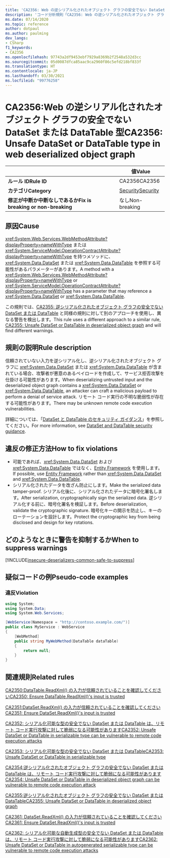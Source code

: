 ```yaml
---
title: 'CA2356: Web の逆シリアル化されたオブジェクト グラフの安全でない DataSet または DataTable 型 (コード分析)'
description: 'コード分析規則「CA2356: Web の逆シリアル化されたオブジェクト グラフの安全でない DataSet または DataTable 型」について'
ms.date: 07/14/2020
ms.topic: reference
author: dotpaul
ms.author: paulming
dev_langs:
- CSharp
f1_keywords:
- CA2356
ms.openlocfilehash: 97743a2df9453ebf7929a8369b2f2548a532d3cc
ms.sourcegitcommit: 05d0087dfca85aac9ca2960f86c5efd218bf833f
ms.translationtype: HT
ms.contentlocale: ja-JP
ms.lasthandoff: 03/30/2021
ms.locfileid: "99776258"
---
```

# <a name="ca2356-unsafe-dataset-or-datatable-type-in-web-deserialized-object-graph"></a><span data-ttu-id="aea53-103">CA2356:Web の逆シリアル化されたオブジェクト グラフの安全でない DataSet または DataTable 型</span><span class="sxs-lookup"><span data-stu-id="aea53-103">CA2356: Unsafe DataSet or DataTable type in web deserialized object graph</span></span>

| | <span data-ttu-id="aea53-104">値</span><span class="sxs-lookup"><span data-stu-id="aea53-104">Value</span></span> |
|-|-|
| <span data-ttu-id="aea53-105">**ルール ID**</span><span class="sxs-lookup"><span data-stu-id="aea53-105">**Rule ID**</span></span> |<span data-ttu-id="aea53-106">CA2356</span><span class="sxs-lookup"><span data-stu-id="aea53-106">CA2356</span></span>|
| <span data-ttu-id="aea53-107">**カテゴリ**</span><span class="sxs-lookup"><span data-stu-id="aea53-107">**Category**</span></span> |[<span data-ttu-id="aea53-108">Security</span><span class="sxs-lookup"><span data-stu-id="aea53-108">Security</span></span>](security-warnings.md)|
| <span data-ttu-id="aea53-109">**修正が中断か中断なしであるか**</span><span class="sxs-lookup"><span data-stu-id="aea53-109">**Fix is breaking or non-breaking**</span></span> |<span data-ttu-id="aea53-110">なし</span><span class="sxs-lookup"><span data-stu-id="aea53-110">Non-breaking</span></span>|

## <a name="cause"></a><span data-ttu-id="aea53-111">原因</span><span class="sxs-lookup"><span data-stu-id="aea53-111">Cause</span></span>

<span data-ttu-id="aea53-112"><xref:System.Web.Services.WebMethodAttribute?displayProperty=nameWithType> または <xref:System.ServiceModel.OperationContractAttribute?displayProperty=nameWithType> を持つメソッドに、<xref:System.Data.DataSet> または <xref:System.Data.DataTable> を参照する可能性があるパラメーターがあります。</span><span class="sxs-lookup"><span data-stu-id="aea53-112">A method with a <xref:System.Web.Services.WebMethodAttribute?displayProperty=nameWithType> or <xref:System.ServiceModel.OperationContractAttribute?displayProperty=nameWithType> has a parameter that may reference a <xref:System.Data.DataSet> or <xref:System.Data.DataTable>.</span></span>

<span data-ttu-id="aea53-113">この規則では、[CA2355: 逆シリアル化されたオブジェクト グラフの安全でない DataSet または DataTable](ca2355.md) と同様の規則に対して別のアプローチを使用し、異なる警告を検出します。</span><span class="sxs-lookup"><span data-stu-id="aea53-113">This rule uses a different approach to a similar rule, [CA2355: Unsafe DataSet or DataTable in deserialized object graph](ca2355.md) and will find different warnings.</span></span>

## <a name="rule-description"></a><span data-ttu-id="aea53-114">規則の説明</span><span class="sxs-lookup"><span data-stu-id="aea53-114">Rule description</span></span>

<span data-ttu-id="aea53-115">信頼されていない入力を逆シリアル化し、逆シリアル化されたオブジェクト グラフに <xref:System.Data.DataSet> または <xref:System.Data.DataTable> が含まれている場合、攻撃者が悪意のあるペイロードを作成して、サービス拒否攻撃を仕掛ける可能性があります。</span><span class="sxs-lookup"><span data-stu-id="aea53-115">When deserializing untrusted input and the deserialized object graph contains a <xref:System.Data.DataSet> or <xref:System.Data.DataTable>, an attacker can craft a malicious payload to perform a denial of service attack.</span></span> <span data-ttu-id="aea53-116">リモート コード実行の不明な脆弱性が存在する可能性があります。</span><span class="sxs-lookup"><span data-stu-id="aea53-116">There may be unknown remote code execution vulnerabilities.</span></span>

<span data-ttu-id="aea53-117">詳細については、「[DataSet と DataTable のセキュリティ ガイダンス](../../../framework/data/adonet/dataset-datatable-dataview/security-guidance.md)」を参照してください。</span><span class="sxs-lookup"><span data-stu-id="aea53-117">For more information, see [DataSet and DataTable security guidance](../../../framework/data/adonet/dataset-datatable-dataview/security-guidance.md).</span></span>

## <a name="how-to-fix-violations"></a><span data-ttu-id="aea53-118">違反の修正方法</span><span class="sxs-lookup"><span data-stu-id="aea53-118">How to fix violations</span></span>

- <span data-ttu-id="aea53-119">可能であれば、<xref:System.Data.DataSet> および <xref:System.Data.DataTable> ではなく、[Entity Framework](/ef/) を使用します。</span><span class="sxs-lookup"><span data-stu-id="aea53-119">If possible, use [Entity Framework](/ef/) rather than <xref:System.Data.DataSet> and <xref:System.Data.DataTable>.</span></span>
- <span data-ttu-id="aea53-120">シリアル化されたデータを改ざん防止にします。</span><span class="sxs-lookup"><span data-stu-id="aea53-120">Make the serialized data tamper-proof.</span></span> <span data-ttu-id="aea53-121">シリアル化後に、シリアル化されたデータに暗号化署名します。</span><span class="sxs-lookup"><span data-stu-id="aea53-121">After serialization, cryptographically sign the serialized data.</span></span> <span data-ttu-id="aea53-122">逆シリアル化する前に、暗号化署名を検証します。</span><span class="sxs-lookup"><span data-stu-id="aea53-122">Before deserialization, validate the cryptographic signature.</span></span> <span data-ttu-id="aea53-123">暗号化キーの開示を防止し、キーのローテーションを設計します。</span><span class="sxs-lookup"><span data-stu-id="aea53-123">Protect the cryptographic key from being disclosed and design for key rotations.</span></span>

## <a name="when-to-suppress-warnings"></a><span data-ttu-id="aea53-124">どのようなときに警告を抑制するか</span><span class="sxs-lookup"><span data-stu-id="aea53-124">When to suppress warnings</span></span>

[!INCLUDE[insecure-deserializers-common-safe-to-suppress](~/includes/code-analysis/insecure-deserializers-common-safe-to-suppress.md)]

## <a name="pseudo-code-examples"></a><span data-ttu-id="aea53-125">疑似コードの例</span><span class="sxs-lookup"><span data-stu-id="aea53-125">Pseudo-code examples</span></span>

### <a name="violation"></a><span data-ttu-id="aea53-126">違反</span><span class="sxs-lookup"><span data-stu-id="aea53-126">Violation</span></span>

```csharp
using System;
using System.Data;
using System.Web.Services;

[WebService(Namespace = "http://contoso.example.com/")]
public class MyService : WebService
{
    [WebMethod]
    public string MyWebMethod(DataTable dataTable)
    {
        return null;
    }
}
```

## <a name="related-rules"></a><span data-ttu-id="aea53-127">関連規則</span><span class="sxs-lookup"><span data-stu-id="aea53-127">Related rules</span></span>

[<span data-ttu-id="aea53-128">CA2350:DataTable.ReadXml() の入力が信頼されていることを確認してください</span><span class="sxs-lookup"><span data-stu-id="aea53-128">CA2350: Ensure DataTable.ReadXml()'s input is trusted</span></span>](ca2350.md)

[<span data-ttu-id="aea53-129">CA2351:DataSet.ReadXml() の入力が信頼されていることを確認してください</span><span class="sxs-lookup"><span data-stu-id="aea53-129">CA2351: Ensure DataSet.ReadXml()'s input is trusted</span></span>](ca2351.md)

[<span data-ttu-id="aea53-130">CA2352: シリアル化可能な型の安全でない DataSet または DataTable は、リモート コード実行攻撃に対して脆弱になる可能性があります</span><span class="sxs-lookup"><span data-stu-id="aea53-130">CA2352: Unsafe DataSet or DataTable in serializable type can be vulnerable to remote code execution attacks</span></span>](ca2352.md)

[<span data-ttu-id="aea53-131">CA2353: シリアル化可能な型の安全でない DataSet または DataTable</span><span class="sxs-lookup"><span data-stu-id="aea53-131">CA2353: Unsafe DataSet or DataTable in serializable type</span></span>](ca2353.md)

[<span data-ttu-id="aea53-132">CA2354:逆シリアル化されたオブジェクト グラフの安全でない DataSet または DataTable は、リモート コード実行攻撃に対して脆弱になる可能性があります</span><span class="sxs-lookup"><span data-stu-id="aea53-132">CA2354: Unsafe DataSet or DataTable in deserialized object graph can be vulnerable to remote code execution attack</span></span>](ca2354.md)

[<span data-ttu-id="aea53-133">CA2355:逆シリアル化されたオブジェクト グラフの安全でない DataSet または DataTable</span><span class="sxs-lookup"><span data-stu-id="aea53-133">CA2355: Unsafe DataSet or DataTable in deserialized object graph</span></span>](ca2355.md)

[<span data-ttu-id="aea53-134">CA2361: DataSet.ReadXml() の入力が信頼されていることを確認してください</span><span class="sxs-lookup"><span data-stu-id="aea53-134">CA2361: Ensure DataSet.ReadXml()'s input is trusted</span></span>](ca2361.md)

[<span data-ttu-id="aea53-135">CA2362: シリアル化可能な自動生成型の安全でない DataSet または DataTable は、リモート コード実行攻撃に対して脆弱になる可能性があります</span><span class="sxs-lookup"><span data-stu-id="aea53-135">CA2362: Unsafe DataSet or DataTable in autogenerated serializable type can be vulnerable to remote code execution attacks</span></span>](ca2362.md)
